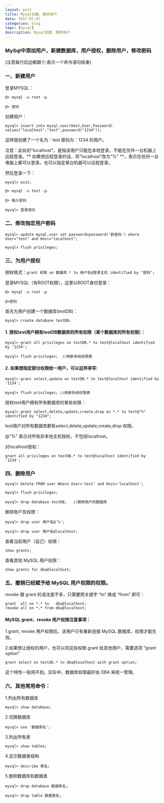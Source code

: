 ```yaml
---
layout: post
title: Mysql创建、删除用户
date: 2017-01-07
categories: blog
tags: [mysql]
description: Mysql创建、删除用户
---
```


### MySql中添加用户，新建数据库，用户授权，删除用户，修改密码 

(注意每行后边都跟个;表示一个命令语句结束)

### 一、新建用户

登录MYSQL：

    @> mysql -u root -p

    @> 密码

创建用户：

    mysql> insert into mysql.user(Host,User,Password) values("localhost","test",password("1234"));

这样就创建了一个名为：test 密码为：1234 的用户。

注意：此处的"localhost"，是指该用户只能在本地登录，不能在另外一台机器上远程登录。** 如果想远程登录的话，将"localhost"改为"%" **，表示在任何一台电脑上都可以登录。也可以指定某台机器可以远程登录。

然后登录一下：

    mysql> exit;

    @> mysql -u test -p

    @> 输入密码

    mysql> 登录成功

### 二、修改指定用户密码

    mysql> update mysql.user set password=password('新密码') where User="test" and Host="localhost";

    mysql> flush privileges;

### 三、为用户授权

授权格式：`grant 权限 on 数据库.* to 用户名@登录主机 identified by "密码";　`

登录MYSQL（有ROOT权限），这里以ROOT身份登录：

    @> mysql -u root -p

    @>密码

首先为用户创建一个数据库(testDB)：

    mysql> create database testDB;

#### 1. 授权test用户拥有testDB数据库的所有权限（某个数据库的所有权限）：

    mysql> grant all privileges on testDB.* to test@localhost identified by '1234';

    mysql> flush privileges;  //刷新系统权限表

#### 2. 如果想指定部分权限给一用户，可以这样来写:

    mysql> grant select,update on testDB.* to test@localhost identified by '1234';

    mysql> flush privileges; //刷新系统权限表

授权test用户拥有所有数据库的某些权限： 　
 
    mysql> grant select,delete,update,create,drop on *.* to test@"%" identified by "1234";

test用户对所有数据库都有select,delete,update,create,drop 权限。

@"%" 表示对所有非本地主机授权，不包括localhost。

对localhost授权：

    grant all privileges on testDB.* to test@localhost identified by '1234';

### 四、删除用户

    mysql> Delete FROM user Where User='test' and Host='localhost';

    mysql> flush privileges;

    mysql> drop database testDB;   //删除用户的数据库

删除账户及权限：

    mysql> drop user 用户名@'%';

    mysql> drop user 用户名@localhost; 

查看当前用户（自己）权限：

    show grants;
 
查看其他 MySQL 用户权限：

    show grants for dba@localhost;
 

### 五、撤销已经赋予给 MySQL 用户权限的权限。

revoke 跟 grant 的语法差不多，只需要把关键字 “to” 换成 “from” 即可：

    grant  all on *.* to   dba@localhost;
    revoke all on *.* from dba@localhost;
 
#### MySQL grant、revoke 用户权限注意事项：

1.grant, revoke 用户权限后，该用户只有重新连接 MySQL 数据库，权限才能生效。

2.如果想让授权的用户，也可以将这些权限 grant 给其他用户，需要选项 “grant option“

    grant select on testdb.* to dba@localhost with grant option;

这个特性一般用不到。实际中，数据库权限最好由 DBA 来统一管理。

### 六、其他常用命令：

1.列出所有数据库

    mysql> show database;

2.切换数据库

    mysql> use '数据库名';

3.列出所有表

    mysql> show tables;

4.显示数据表结构

    mysql> describe 表名;

5.删除数据库和数据表

    mysql> drop database 数据库名;

    mysql> drop table 数据表名;